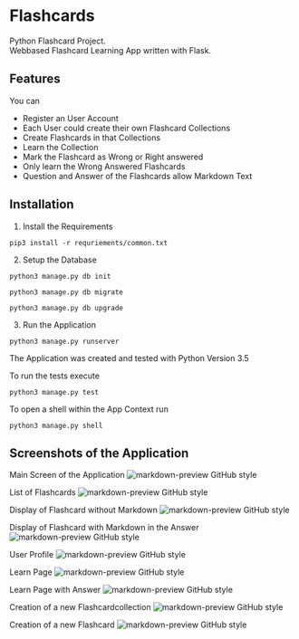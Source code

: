 # Flashcards
Python Flashcard Project. <br>
Webbased Flashcard Learning App written with Flask.

## Features
You can 
* Register an User Account
* Each User could create their own Flashcard Collections
* Create Flashcards in that Collections
* Learn the Collection
* Mark the Flashcard as Wrong or Right answered
* Only learn the Wrong Answered Flashcards
* Question and Answer of the Flashcards allow Markdown Text


## Installation
1. Install the Requirements

```pip3 install -r requriements/common.txt```

2. Setup the Database

```
python3 manage.py db init

python3 manage.py db migrate

python3 manage.py db upgrade
```

3. Run the Application

```python3 manage.py runserver```

The Application was created and tested with Python Version 3.5

To run the tests execute

```python3 manage.py test```

To open a shell within the App Context run

```python3 manage.py shell```

## Screenshots of the Application


Main Screen of the Application
![markdown-preview GitHub style](https://raw.githubusercontent.com/KevDi/Flashcards/screens/screens/Mainscreen.png)

List of Flashcards
![markdown-preview GitHub style](https://raw.githubusercontent.com/KevDi/Flashcards/screens/screens/Flashcardcollection.png)

Display of Flashcard without Markdown
![markdown-preview GitHub style](https://raw.githubusercontent.com/KevDi/Flashcards/screens/screens/flashcard.png)

Display of Flashcard with Markdown in the Answer
![markdown-preview GitHub style](https://raw.githubusercontent.com/KevDi/Flashcards/screens/screens/Flashcard_Markdown.png)

User Profile
![markdown-preview GitHub style](https://raw.githubusercontent.com/KevDi/Flashcards/screens/screens/User_profile.png)

Learn Page
![markdown-preview GitHub style](https://raw.githubusercontent.com/KevDi/Flashcards/screens/screens/Learn.png)

Learn Page with Answer
![markdown-preview GitHub style](https://raw.githubusercontent.com/KevDi/Flashcards/screens/screens/Learn_with_answer.png)

Creation of a new Flashcardcollection
![markdown-preview GitHub style](https://raw.githubusercontent.com/KevDi/Flashcards/screens/screens/New_FlashcardCollection.png)

Creation of a new Flashcard
![markdown-preview GitHub style](https://raw.githubusercontent.com/KevDi/Flashcards/screens/screens/New_Flashcard.png)